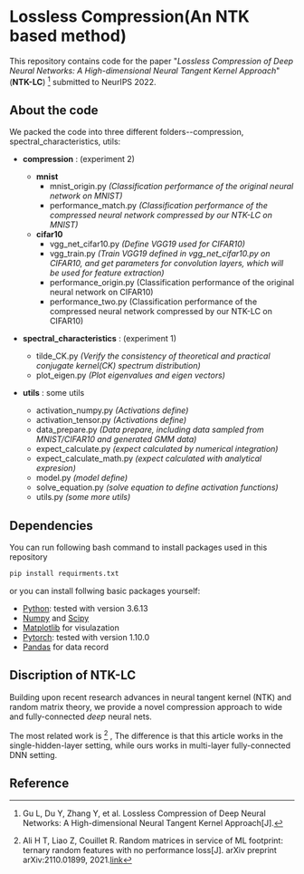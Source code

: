 # Lossless Compression(An NTK based method)

This repository contains code for the paper "*Lossless Compression of Deep Neural Networks: A High-dimensional Neural Tangent Kernel Approach*"(**NTK-LC**) [^1] submitted to NeurIPS 2022.

## 
## About the code

We packed the code into three different folders--compression, spectral_characteristics, utils:

- **compression** : (experiment 2)
  - **mnist**
    - mnist_origin.py 
    *(Classification performance of the original neural network on MNIST)*
    - performance_match.py 
    *(Classification performance of the compressed neural network compressed by our NTK-LC on MNIST)*
  - **cifar10**
    - vgg_net_cifar10.py 
    *(Define VGG19 used for CIFAR10)*
    - vgg_train.py 
    *(Train VGG19 defined in vgg_net_cifar10.py on CIFAR10, and get parameters for convolution layers, which will be used for feature extraction)*
    - performance_origin.py (Classification performance of the original neural network on CIFAR10)
    - performance_two.py (Classification performance of the compressed neural network compressed by our NTK-LC on CIFAR10)

- **spectral_characteristics** : (experiment 1)
  - tilde_CK.py 
  *(Verify the consistency of theoretical and practical conjugate kernel(CK) spectrum distribution)*
  - plot_eigen.py 
  *(Plot eigenvalues and eigen vectors)*

- **utils** : some utils
  - activation_numpy.py 
  *(Activations define)*
  - activation_tensor.py 
  *(Activations define)*
  - data_prepare.py 
  *(Data prepare, including data sampled from MNIST/CIFAR10 and generated GMM data)*
  - expect_calculate.py 
  *(expect calculated by numerical integration)*
  - expect_calculate_math.py 
  *(expect calculated with analytical expresion)*
  - model.py 
  *(model define)*
  - solve_equation.py 
  *(solve equation to define activation functions)*
  - utils.py 
  *(some more utils)*

## Dependencies

You can run following bash command to install packages used in this repository
```bash
pip install requirments.txt
```

or you can install follwing basic packages yourself:

* [Python](https://www.python.org/): tested with version 3.6.13
* [Numpy](http://www.numpy.org/) and [Scipy](https://www.scipy.org/)
* [Matplotlib](http://matplotlib.org/) for visulazation
* [Pytorch](https://pytorch.org/): tested with version 1.10.0
* [Pandas](https://pandas.pydata.org/) for data record

## Discription of NTK-LC

Building upon recent research advances in neural tangent kernel (NTK) and random matrix theory, we provide a novel compression approach to wide and fully-connected *deep* neural nets. 

The most related work is [^2] , The difference is that this article works in the single-hidden-layer setting, while ours works in multi-layer fully-connected DNN setting.


## Reference


[^1]: Gu L, Du Y, Zhang Y, et al. Lossless Compression of Deep Neural Networks: A High-dimensional Neural Tangent Kernel Approach[J].

[^2]: Ali H T, Liao Z, Couillet R. Random matrices in service of ML footprint: ternary random features with no performance loss[J]. arXiv preprint arXiv:2110.01899, 2021.[link](https://arxiv.org/abs/2110.01899)
